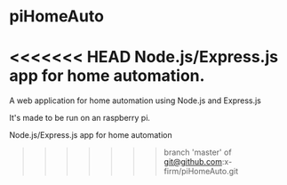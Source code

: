 piHomeAuto
==========

<<<<<<< HEAD
Node.js/Express.js app for home automation.
=======
A web application for home automation using Node.js and Express.js

It's made to be run on an raspberry pi.

Node.js/Express.js app for home automation
>>>>>>> branch 'master' of git@github.com:x-firm/piHomeAuto.git
